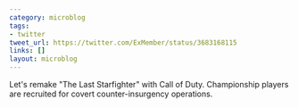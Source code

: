```yaml
---
category: microblog
tags:
- twitter
tweet_url: https://twitter.com/ExMember/status/3683168115
links: []
layout: microblog
---
```

Let's remake "The Last Starfighter" with Call of Duty. Championship players are recruited for covert counter-insurgency operations.
